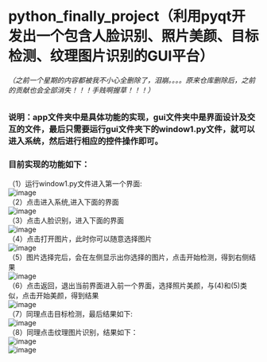 # python_finally_project（利用pyqt开发出一个包含人脸识别、照片美颜、目标检测、纹理图片识别的GUI平台）
###### （之前一个星期的内容都被我不小心全删除了，泪崩。。。。原来仓库删除后，之前的贡献也会全部消失！！！手贱啊握草！！！）

### 说明：app文件夹中是具体功能的实现，gui文件夹中是界面设计及交互的文件，最后只需要运行gui文件夹下的window1.py文件，就可以进入系统，然后进行相应的控件操作即可。
### 目前实现的功能如下：
  （1）运行window1.py文件进入第一个界面:<br>
  ![image](https://github.com/Erikfather/python_finally_project/blob/master/%E8%AF%B4%E6%98%8E%E6%96%87%E4%BB%B6/1.png)<br>
  （2）点击进入系统,进入下面的界面<br>
  ![image](https://github.com/Erikfather/python_finally_project/blob/master/%E8%AF%B4%E6%98%8E%E6%96%87%E4%BB%B6/2.png)<br>
  （3）点击人脸识别，进入下面的界面<br>
  ![image](https://github.com/Erikfather/python_finally_project/blob/master/%E8%AF%B4%E6%98%8E%E6%96%87%E4%BB%B6/2018-06-07%2020-01-00%E5%B1%8F%E5%B9%95%E6%88%AA%E5%9B%BE.png)<br>
  （4）点击打开图片，此时你可以随意选择图片<br>
  ![image](https://github.com/Erikfather/python_finally_project/blob/master/%E8%AF%B4%E6%98%8E%E6%96%87%E4%BB%B6/2018-06-07%2020-01-16%E5%B1%8F%E5%B9%95%E6%88%AA%E5%9B%BE.png)<br>
  （5）图片选择完后，会在左侧显示出你选择的图片，点击开始检测，得到右侧结果<br>
  ![image](https://github.com/Erikfather/python_finally_project/blob/master/%E8%AF%B4%E6%98%8E%E6%96%87%E4%BB%B6/2018-06-07%2019-58-23%E5%B1%8F%E5%B9%95%E6%88%AA%E5%9B%BE.png)<br>
  （6）点击返回，退出当前界面进入前一个界面，选择照片美颜，与(4)和(5)类似，点击开始美颜，得到结果<br>
  ![image](https://github.com/Erikfather/python_finally_project/blob/master/%E8%AF%B4%E6%98%8E%E6%96%87%E4%BB%B6/meiyan.png)<br>
  （7）同理点击目标检测，最后结果如下:<br>
  ![image](https://github.com/Erikfather/python_finally_project/blob/master/%E8%AF%B4%E6%98%8E%E6%96%87%E4%BB%B6/object.png)<br>
  （8）同理点击纹理图片识别，结果如下：<br>
  ![image](https://github.com/Erikfather/python_finally_project/blob/master/%E8%AF%B4%E6%98%8E%E6%96%87%E4%BB%B6/buliding_result.png)<br>
  ![image](https://github.com/Erikfather/python_finally_project/blob/master/%E8%AF%B4%E6%98%8E%E6%96%87%E4%BB%B6/crack_result.png)
  
